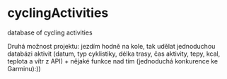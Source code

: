 # cyclingActivities
database of cycling activities

Druhá možnost projektu:
  jezdím hodně na kole, tak udělat jednoduchou databázi aktivit (datum, typ cyklistiky, délka trasy, čas aktivity, tepy, kcal, teplota a vítr z API) + nějaké funkce nad tím (jednoduchá konkurence ke Garminu):))
